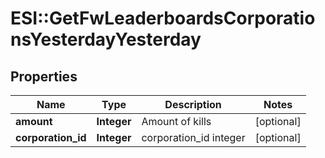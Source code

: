 # ESI::GetFwLeaderboardsCorporationsYesterdayYesterday

## Properties
Name | Type | Description | Notes
------------ | ------------- | ------------- | -------------
**amount** | **Integer** | Amount of kills | [optional] 
**corporation_id** | **Integer** | corporation_id integer | [optional] 


